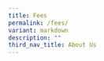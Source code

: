 ```yaml
---
title: Fees
permalink: /fees/
variant: markdown
description: ""
third_nav_title: About Us
---
```

<p></p>
